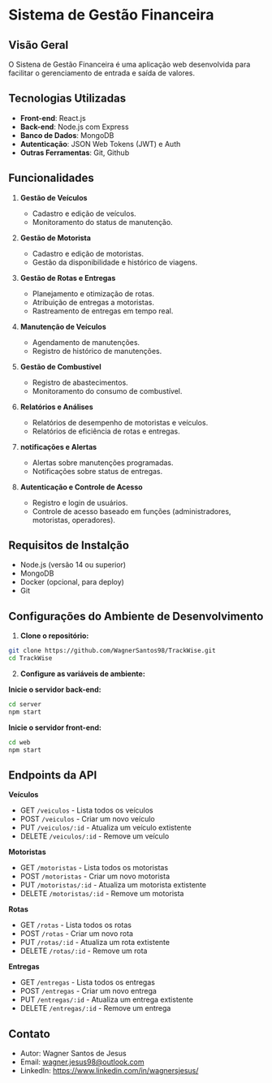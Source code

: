 # Sistema de Gestão Financeira

## Visão Geral

O Sistena de Gestão Financeira é uma aplicação web desenvolvida para facilitar o gerenciamento de entrada e saída de valores.

## Tecnologias Utilizadas

- **Front-end**: React.js
- **Back-end**: Node.js com Express
- **Banco de Dados**: MongoDB
- **Autenticação**: JSON Web Tokens (JWT) e Auth
- **Outras Ferramentas**: Git, Github

## Funcionalidades

1. **Gestão de Veículos**
    - Cadastro e edição de veículos.
    - Monitoramento do status de manutenção.

2. **Gestão de Motorista**
    - Cadastro e edição de motoristas.
    - Gestão da disponibilidade e histórico de viagens.

3. **Gestão de Rotas e Entregas**
    - Planejamento e otimização de rotas.
    - Atribuição de entregas a motoristas.
    - Rastreamento de entregas em tempo real.

4. **Manutenção de Veículos**
    - Agendamento de manutenções.
    - Registro de histórico de manutenções.

5. **Gestão de Combustível**
    - Registro de abastecimentos.
    - Monitoramento do consumo de combustível.

6. **Relatórios e Análises**
    - Relatórios de desempenho de motoristas e veículos.
    - Relatórios de eficiência de rotas e entregas.

7. **notificações e Alertas**
    - Alertas sobre manutenções programadas.
    - Notificações sobre status de entregas.

8. **Autenticação e Controle de Acesso**
    - Registro e login de usuários.
    - Controle de acesso baseado em funções (administradores, motoristas, operadores).

## Requisitos de Instalção

- Node.js (versão 14 ou superior)
- MongoDB
- Docker (opcional, para deploy)
- Git 

## Configurações do Ambiente de Desenvolvimento

1. **Clone o repositório:**
```bash
git clone https://github.com/WagnerSantos98/TrackWise.git
cd TrackWise
```

2. **Configure as variáveis de ambiente:**

**Inicie o servidor back-end:**
```bash
cd server
npm start
```

**Inicie o servidor front-end:**
```bash
cd web
npm start
```

## Endpoints da API

**Veículos**
- GET `/veiculos` - Lista todos os veículos
- POST `/veiculos` - Criar um novo veículo
- PUT `/veiculos/:id` - Atualiza um veículo extistente
- DELETE `/veiculos/:id` - Remove um veículo

**Motoristas**
- GET `/motoristas` - Lista todos os motoristas
- POST `/motoristas` - Criar um novo motorista
- PUT `/motoristas/:id` - Atualiza um motorista extistente
- DELETE `/motoristas/:id` - Remove um motorista

**Rotas**
- GET `/rotas` - Lista todos os rotas
- POST `/rotas` - Criar um novo rota
- PUT `/rotas/:id` - Atualiza um rota extistente
- DELETE `/rotas/:id` - Remove um rota

**Entregas**
- GET `/entregas` - Lista todos os entregas
- POST `/entregas` - Criar um novo entrega
- PUT `/entregas/:id` - Atualiza um entrega extistente
- DELETE `/entregas/:id` - Remove um entrega

## Contato

- Autor: Wagner Santos de Jesus
- Email: wagner.jesus98@outlook.com
- LinkedIn: https://www.linkedin.com/in/wagnersjesus/